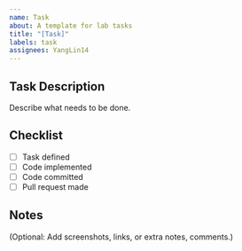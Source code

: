 ```yaml
---
name: Task
about: A template for lab tasks
title: "[Task]"
labels: task
assignees: YangLin14
---
```


## Task Description
Describe what needs to be done.

## Checklist
- [ ] Task defined
- [ ] Code implemented
- [ ] Code committed
- [ ] Pull request made

## Notes
(Optional: Add screenshots, links, or extra notes, comments.)
